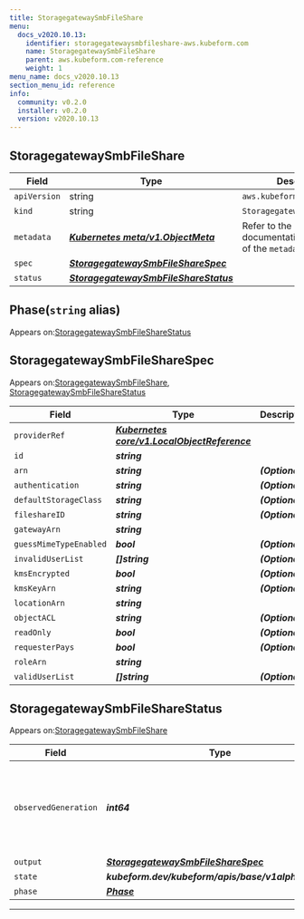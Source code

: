 ```yaml
---
title: StoragegatewaySmbFileShare
menu:
  docs_v2020.10.13:
    identifier: storagegatewaysmbfileshare-aws.kubeform.com
    name: StoragegatewaySmbFileShare
    parent: aws.kubeform.com-reference
    weight: 1
menu_name: docs_v2020.10.13
section_menu_id: reference
info:
  community: v0.2.0
  installer: v0.2.0
  version: v2020.10.13
---
```


## StoragegatewaySmbFileShare
| Field | Type | Description |
| ------ | ----- | ----------- |
| `apiVersion` | string | `aws.kubeform.com/v1alpha1` |
|    `kind` | string | `StoragegatewaySmbFileShare` |
| `metadata` | ***[Kubernetes meta/v1.ObjectMeta](https://kubernetes.io/docs/reference/generated/kubernetes-api/v1.13/#objectmeta-v1-meta)***|Refer to the Kubernetes API documentation for the fields of the `metadata` field.|
| `spec` | ***[StoragegatewaySmbFileShareSpec](#storagegatewaysmbfilesharespec)***||
| `status` | ***[StoragegatewaySmbFileShareStatus](#storagegatewaysmbfilesharestatus)***||
## Phase(`string` alias)

Appears on:[StoragegatewaySmbFileShareStatus](#storagegatewaysmbfilesharestatus)

## StoragegatewaySmbFileShareSpec

Appears on:[StoragegatewaySmbFileShare](#storagegatewaysmbfileshare), [StoragegatewaySmbFileShareStatus](#storagegatewaysmbfilesharestatus)

| Field | Type | Description |
| ------ | ----- | ----------- |
| `providerRef` | ***[Kubernetes core/v1.LocalObjectReference](https://kubernetes.io/docs/reference/generated/kubernetes-api/v1.13/#localobjectreference-v1-core)***||
| `id` | ***string***||
| `arn` | ***string***| ***(Optional)*** |
| `authentication` | ***string***| ***(Optional)*** |
| `defaultStorageClass` | ***string***| ***(Optional)*** |
| `fileshareID` | ***string***| ***(Optional)*** |
| `gatewayArn` | ***string***||
| `guessMimeTypeEnabled` | ***bool***| ***(Optional)*** |
| `invalidUserList` | ***[]string***| ***(Optional)*** |
| `kmsEncrypted` | ***bool***| ***(Optional)*** |
| `kmsKeyArn` | ***string***| ***(Optional)*** |
| `locationArn` | ***string***||
| `objectACL` | ***string***| ***(Optional)*** |
| `readOnly` | ***bool***| ***(Optional)*** |
| `requesterPays` | ***bool***| ***(Optional)*** |
| `roleArn` | ***string***||
| `validUserList` | ***[]string***| ***(Optional)*** |
## StoragegatewaySmbFileShareStatus

Appears on:[StoragegatewaySmbFileShare](#storagegatewaysmbfileshare)

| Field | Type | Description |
| ------ | ----- | ----------- |
| `observedGeneration` | ***int64***| ***(Optional)*** Resource generation, which is updated on mutation by the API Server.|
| `output` | ***[StoragegatewaySmbFileShareSpec](#storagegatewaysmbfilesharespec)***| ***(Optional)*** |
| `state` | ***kubeform.dev/kubeform/apis/base/v1alpha1.State***| ***(Optional)*** |
| `phase` | ***[Phase](#phase)***| ***(Optional)*** |
---
